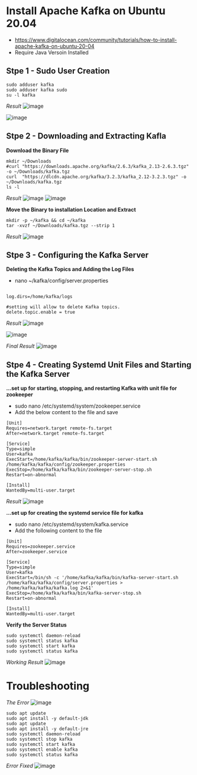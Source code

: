 # Install Apache Kafka on Ubuntu 20.04

- https://www.digitalocean.com/community/tutorials/how-to-install-apache-kafka-on-ubuntu-20-04
- Require Java Versoin Installed

## Stpe 1 - Sudo User Creation 
```
sudo adduser kafka
sudo adduser kafka sudo
su -l kafka
```
_Result_
![image](https://user-images.githubusercontent.com/111234771/209464207-a4517cfa-511d-4604-8d71-3c662ad0d1e3.png)

![image](https://user-images.githubusercontent.com/111234771/209464319-b3417b9e-43ca-4c6c-9d93-4f8836e765f1.png)


## Stpe 2 - Downloading and Extracting Kafla
**Download the Binary File**
```
mkdir ~/Downloads
#curl "https://downloads.apache.org/kafka/2.6.3/kafka_2.13-2.6.3.tgz" -o ~/Downloads/kafka.tgz
curl  "https://dlcdn.apache.org/kafka/3.2.3/kafka_2.12-3.2.3.tgz" -o ~/Downloads/kafka.tgz
ls -l
```
_Result_
![image](https://user-images.githubusercontent.com/111234771/209465160-c2f9d25c-ff5a-4dd9-a024-3387f2983664.png)
![image](https://user-images.githubusercontent.com/111234771/209465769-62645fe4-eaff-48f5-acc8-8c9f21134e3e.png)


**Move the Binary to installation Location and Extract**
```
mkdir -p ~/kafka && cd ~/kafka
tar -xvzf ~/Downloads/kafka.tgz --strip 1
```
_Result_
![image](https://user-images.githubusercontent.com/111234771/209465832-d6e4290d-0bc2-4335-ac38-77089056d6ef.png)

## Stpe 3 - Configuring the Kafka Server
**Deleting the Kafka Topics and Adding the Log Files**
- nano ~/kafka/config/server.properties
```

log.dirs=/home/kafka/logs

#setting will allow to delete Kafka topics.
delete.topic.enable = true
```

_Result_
![image](https://user-images.githubusercontent.com/111234771/209466656-fac10fe3-9387-4d45-8725-e94d158b8345.png)

![image](https://user-images.githubusercontent.com/111234771/209466628-58392c59-5547-46d9-bd1f-36399ee934a0.png)

_Final Result_
![image](https://user-images.githubusercontent.com/111234771/209466924-a43ced86-8363-454f-bc5b-767d17ec092d.png)

## Stpe 4 - Creating Systemd Unit Files and Starting the Kafka Server
**...set up for starting, stopping, and restarting Kafka with unit file for zookeeper**
- sudo nano /etc/systemd/system/zookeeper.service
- Add the below content to the file and save
```
[Unit]
Requires=network.target remote-fs.target
After=network.target remote-fs.target

[Service]
Type=simple
User=kafka
ExecStart=/home/kafka/kafka/bin/zookeeper-server-start.sh /home/kafka/kafka/config/zookeeper.properties
ExecStop=/home/kafka/kafka/bin/zookeeper-server-stop.sh
Restart=on-abnormal

[Install]
WantedBy=multi-user.target
```
_Result_
![image](https://user-images.githubusercontent.com/111234771/209467655-756c4be1-ba50-4089-8ac3-3ee897086e8c.png)


**...set up for creating the systemd service file for kafka**
- sudo nano /etc/systemd/system/kafka.service
- Add the following content to the file
```
[Unit]
Requires=zookeeper.service
After=zookeeper.service

[Service]
Type=simple
User=kafka
ExecStart=/bin/sh -c '/home/kafka/kafka/bin/kafka-server-start.sh /home/kafka/kafka/config/server.properties > /home/kafka/kafka/kafka.log 2>&1'
ExecStop=/home/kafka/kafka/bin/kafka-server-stop.sh
Restart=on-abnormal

[Install]
WantedBy=multi-user.target
```

**Verify the Server Status**
```
sudo systemctl daemon-reload
sudo systemctl status kafka
sudo systemctl start kafka
sudo systemctl status kafka
```
_Working Result_
![image](https://user-images.githubusercontent.com/111234771/209470417-1bd0d96e-4c56-45cf-b9bc-f20cefefbe57.png)







# Troubleshooting 

_The Error_
![image](https://user-images.githubusercontent.com/111234771/209468090-6163d72c-67ee-4f6c-926d-8ab19b0f308c.png)
```
sudo apt update
sudo apt install -y default-jdk
sudo apt update
sudo apt install -y default-jre
sudo systemctl daemon-reload
sudo systemctl stop kafka
sudo systemctl start kafka
sudo systemctl enable kafka
sudo systemctl status kafka
```
_Error Fixed_
![image](https://user-images.githubusercontent.com/111234771/209470528-3fdfc2fe-89d7-48e6-ada3-94aa3fabf060.png)
